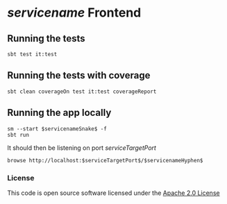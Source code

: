 # $servicename$ Frontend

## Running the tests

    sbt test it:test

## Running the tests with coverage

    sbt clean coverageOn test it:test coverageReport

## Running the app locally

    sm --start $servicenameSnake$ -f
    sbt run

It should then be listening on port $serviceTargetPort$

    browse http://localhost:$serviceTargetPort$/$servicenameHyphen$

### License


This code is open source software licensed under the [Apache 2.0 License]("http://www.apache.org/licenses/LICENSE-2.0.html")
